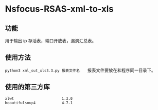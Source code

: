 # Nsfocus-RSAS-xml-to-xls
## 功能
用于输出 ip 存活表，端口开放表，漏洞汇总表。
## 使用方法

`python3 xml_out_xls3.3.py 报表文件名   ` 
报表文件要放在和程序同一目录下。    

## 使用的第三方库

````
xlwt                      1.3.0 
beautifulsoup4            4.7.1
````
